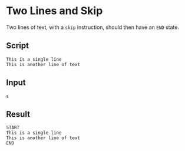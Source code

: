 # Two Lines and Skip

Two lines of text, with a `skip` instruction, should then have an `END`
state.

## Script
```cuentitos
This is a single line
This is another line of text
```

## Input
```input
s
```

## Result
```result
START
This is a single line
This is another line of text
END
```
